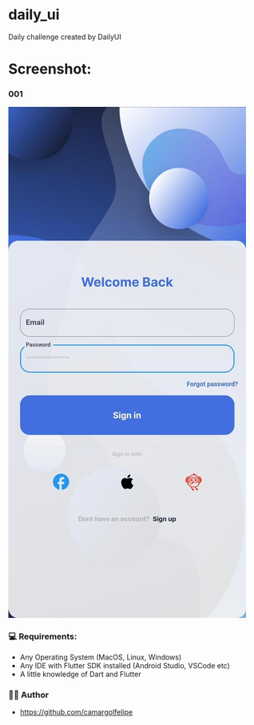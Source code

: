 # daily_ui

Daily challenge created by DailyUI

# Screenshot:

 ### 001
<img src="assets/screenshots/001.jpeg"/>

### 💻  Requirements:

* Any Operating System (MacOS, Linux, Windows)
* Any IDE with Flutter SDK installed (Android Studio, VSCode etc)
* A little knowledge of Dart and Flutter

 ### 👨‍💻  Author

 - https://github.com/camargolfelipe



